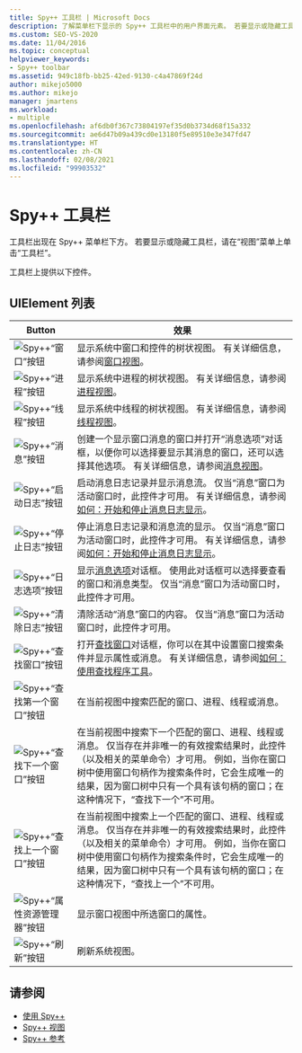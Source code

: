 ```yaml
---
title: Spy++ 工具栏 | Microsoft Docs
description: 了解菜单栏下显示的 Spy++ 工具栏中的用户界面元素。 若要显示或隐藏工具栏，请在“视图”菜单上单击“工具栏”。
ms.custom: SEO-VS-2020
ms.date: 11/04/2016
ms.topic: conceptual
helpviewer_keywords:
- Spy++ toolbar
ms.assetid: 949c18fb-bb25-42ed-9130-c4a47869f24d
author: mikejo5000
ms.author: mikejo
manager: jmartens
ms.workload:
- multiple
ms.openlocfilehash: af6db0f367c73804197ef35d0b3734d68f15a332
ms.sourcegitcommit: ae6d47b09a439cd0e13180f5e89510e3e347fd47
ms.translationtype: HT
ms.contentlocale: zh-CN
ms.lasthandoff: 02/08/2021
ms.locfileid: "99903532"
---
```

# <a name="spy-toolbar"></a>Spy++ 工具栏
工具栏出现在 Spy++ 菜单栏下方。 若要显示或隐藏工具栏，请在“视图”菜单上单击“工具栏”。

 工具栏上提供以下控件。

## <a name="uielement-list"></a>UIElement 列表

|Button|效果|
|------------|------------|
|![Spy++“窗口”按钮](../debugger/media/icon_spy--_windows.gif "Icon_Spy++_Windows")|显示系统中窗口和控件的树状视图。 有关详细信息，请参阅[窗口视图](../debugger/windows-view.md)。|
|![Spy++“进程”按钮](../debugger/media/icon_spy--_processes.gif "Icon_Spy++_Processes")|显示系统中进程的树状视图。 有关详细信息，请参阅[进程视图](../debugger/processes-view.md)。|
|![Spy++“线程”按钮](../debugger/media/icon_spy--_threads.gif "Icon_Spy++_Threads")|显示系统中线程的树状视图。 有关详细信息，请参阅[线程视图](../debugger/threads-view.md)。|
|![Spy++“消息”按钮](../debugger/media/icon_spy--_messages.gif "Icon_Spy++_Messages")|创建一个显示窗口消息的窗口并打开“消息选项”对话框，以便你可以选择要显示其消息的窗口，还可以选择其他选项。 有关详细信息，请参阅[消息视图](../debugger/messages-view.md)。|
|![Spy++“启动日志”按钮](../debugger/media/icon_spy--_startlog.gif "Icon_Spy++_StartLog")|启动消息日志记录并显示消息流。 仅当“消息”窗口为活动窗口时，此控件才可用。 有关详细信息，请参阅[如何：开始和停止消息日志显示](../debugger/how-to-start-and-stop-the-message-log-display.md)。|
|![Spy++“停止日志”按钮](../debugger/media/icon_spy--_stoplog.gif "Icon_Spy++_StopLog")|停止消息日志记录和消息流的显示。 仅当“消息”窗口为活动窗口时，此控件才可用。 有关详细信息，请参阅[如何：开始和停止消息日志显示](../debugger/how-to-start-and-stop-the-message-log-display.md)。|
|![Spy++“日志选项”按钮](../debugger/media/icon_spy--_logoptions.gif "Icon_Spy++_LogOptions")|显示[消息选项](../debugger/message-options-dialog-box.md)对话框。 使用此对话框可以选择要查看的窗口和消息类型。 仅当“消息”窗口为活动窗口时，此控件才可用。|
|![Spy++“清除日志”按钮](../debugger/media/spy--_clearlog.gif "Spy++_ClearLog")|清除活动“消息”窗口的内容。 仅当“消息”窗口为活动窗口时，此控件才可用。|
|![Spy++“查找窗口”按钮](../debugger/media/icon_spy--_findwindow.gif "Icon_Spy++_FindWindow")|打开[查找窗口](../debugger/find-window-dialog-box.md)对话框，你可以在其中设置窗口搜索条件并显示属性或消息。 有关详细信息，请参阅[如何：使用查找程序工具](../debugger/how-to-use-the-finder-tool.md)。|
|![Spy++“查找第一个窗口”按钮](../debugger/media/icon_spy--_window.gif "Icon_Spy++_Window")|在当前视图中搜索匹配的窗口、进程、线程或消息。|
|![Spy++“查找下一个窗口”按钮](../debugger/media/icon_spy--_nextwindow.gif "Icon_Spy++_NextWindow")|在当前视图中搜索下一个匹配的窗口、进程、线程或消息。 仅当存在并非唯一的有效搜索结果时，此控件（以及相关的菜单命令）才可用。 例如，当你在窗口树中使用窗口句柄作为搜索条件时，它会生成唯一的结果，因为窗口树中只有一个具有该句柄的窗口；在这种情况下，“查找下一个”不可用。|
|![Spy++“查找上一个窗口”按钮](../debugger/media/icon_spy--_prevwindow.gif "Icon_Spy++_PrevWindow")|在当前视图中搜索上一个匹配的窗口、进程、线程或消息。 仅当存在并非唯一的有效搜索结果时，此控件（以及相关的菜单命令）才可用。 例如，当你在窗口树中使用窗口句柄作为搜索条件时，它会生成唯一的结果，因为窗口树中只有一个具有该句柄的窗口；在这种情况下，“查找上一个”不可用。|
|![Spy++“属性资源管理器”按钮](../debugger/media/icon_spy--_propexp.gif "Icon_Spy++_PropExp")|显示窗口视图中所选窗口的属性。|
|![Spy++“刷新”按钮](../debugger/media/icon_spy--_refresh.gif "Icon_Spy++_Refresh")|刷新系统视图。|

## <a name="see-also"></a>请参阅
- [使用 Spy++](../debugger/using-spy-increment.md)
- [Spy++ 视图](../debugger/spy-increment-views.md)
- [Spy++ 参考](../debugger/spy-increment-reference.md)